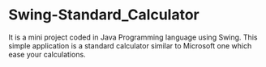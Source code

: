 # Swing-Standard_Calculator
It is a mini project coded in Java Programming language using Swing. This simple application is a standard calculator similar to Microsoft one which ease your calculations.  

